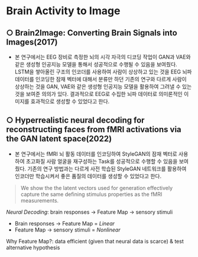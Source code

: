 # Brain Activity to Image

## ○ Brain2Image: Converting Brain Signals into Images(2017)

- 본 연구에서는 EEG 장비로 측정한 뇌의 시각 자극의 디코딩 작업이 GAN과 VAE와 같은 생성형 인공지능 모델을 통해서 성공적으로 수행될 수 있음을 보여줬다. LSTM을 쌓아올린 구조의 인코더를 사용하여 사람이 상상하고 있는 것을 EEG 뇌파 데이터를 인코딩한 잠재 벡터에 대해서 분류만 하던 기존의 연구와 다르게 사람이 상상하는 것을 GAN, VAE와 같은 생성형 인공지능 모델을 활용하여 그려낼 수 있는 것을 보여준 의의가 있다. 결과적으로 EEG로 수집한 뇌파 데이터로 의미론적인 이미지를 효과적으로 생성할 수 있었다고 한다.

## ○ Hyperrealistic neural decoding for reconstructing faces from fMRI activations via the GAN latent space(2022)

- 본 연구에서는 fMRI 뇌 활동 데이터를 인코딩하여 StyleGAN의 잠재 벡터로 사용하여 초고화질 사람 얼굴을 재구성하는 Task를 성공적으로 수행할 수 있음을 보여줬다. 기존의 연구 방법과는 다르게 사전 학습된 StyleGAN 네트워크를 활용하여 인코더만 학습시켜서 좋은 품질의 데이터를 생성할 수 있었다고 한다. 

> We show the the latent vectors used for generation effectively capture the same defining stimulus properties as the fMRI measurements.

*Neural Decoding*: brain responses -> Feature Map -> sensory stimuli

- Brain responses -> Feature Map = *Linear*
- Feature Map -> sensory stimuli = *Nonlinear*

Why Feature Map?: data efficient (given that neural data is scarce) & test alternative hypothesis